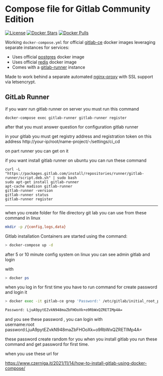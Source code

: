 # Compose file for Gitlab Community Edition

[![License](https://img.shields.io/github/license/mgcrea/docker-compose-gitlab-ce.svg?style=flat)](https://tldrlegal.com/license/mit-license)
[![Docker Stars](https://img.shields.io/docker/stars/gitlab/gitlab-ce.svg)](https://registry.hub.docker.com/u/gitlab/gitlab-ce/)
[![Docker Pulls](https://img.shields.io/docker/pulls/gitlab/gitlab-ce.svg)](https://registry.hub.docker.com/u/gitlab/gitlab-ce/)

Working `docker-compose.yml` for official [gitlab-ce](https://hub.docker.com/r/gitlab/gitlab-ce) docker images leveraging separate instances for services:

- Uses official [postgres](https://hub.docker.com/_/postgres/) docker image
- Uses official [redis](https://hub.docker.com/_/redis/) docker image
- Comes with a [gitlab-runner](https://hub.docker.com/r/gitlab/gitlab-runner/) instance

Made to work behind a separate automated [nginx-proxy](https://github.com/jwilder/nginx-proxy) with SSL support via letsencrypt.


GitLab Runner
--
if you wanr run gitlab runner on server you must run this command
```
docker-compose exec gitlab-runner gitlab-runner register
```

after that you must answer question for configuration gitlab runner

in your gitlab you must get registry address and registration token
on this address http://your-ip/root/name-project/-/settings/ci_cd

on part runner you can get on it

if you want install gitlab runner on ubuntu you can run these command

```
curl -L "https://packages.gitlab.com/install/repositories/runner/gitlab-runner/script.deb.sh" | sudo bash
sudo apt-get install gitlab-runner
apt-cache madison gitlab-runner
gitlab-runner -version
gitlab-runner status
gitlab-runner register
```

--------


when you create folder for file directory git lab
you can use from these command in linux

```bash
mkdir -p /{config,logs,data}
```

Gitlab installation
Containers are started using the command:

```bash
> docker-compose up -d
````
after 5 or 10 minute config system on linux you can see 
admin gitlab and login

with

```bash
> docker ps
````

when you log in for first time you have to run command for create password and login it
```bash
> docker exec -it gitlab-ce grep 'Password:' /etc/gitlab/initial_root_password

Password: LjuA9pytEZvkN948maZbFHOoXk+o9RbWxQZRETIMp4A=

````

and you see these password , 
you can login with
<br/>
username:root
<br/>
password:LjuA9pytEZvkN948maZbFHOoXk+o9RbWxQZRETIMp4A=

these password create random for you when you install gitlab you run these command and get password for first time.




when you use these url for 

https://www.czerniga.it/2021/11/14/how-to-install-gitlab-using-docker-compose/


